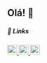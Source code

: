 ## Olá! :wave:

##### :link: Links
<p>
<a href='https://linkedin.com/in/diegoraian' target='_blank'>
<img height='22' src='https://user-images.githubusercontent.com/56923620/192839693-2ae81578-174d-42c3-b006-9a0f501f5f07.png' />
</a>

<a href='https://www.instagram.com/diegofrr_' target='_blank'>
<img height='22' src='https://user-images.githubusercontent.com/56923620/192834358-91595598-cbcc-4afe-8cce-bee764c54535.png' />
</a>

<a target='_blank' href='https://diegofrr.github.io/portfolio' target='_blank'>
<img height='22' src='https://user-images.githubusercontent.com/56923620/192844976-1ceb7705-a941-4a23-974b-1356fe8ffde8.png' />
</a>
</p>
